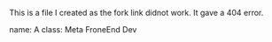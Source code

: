 This is a file I created as the fork link didnot work. It gave a 404 error. 

name: A
class: Meta FroneEnd Dev
